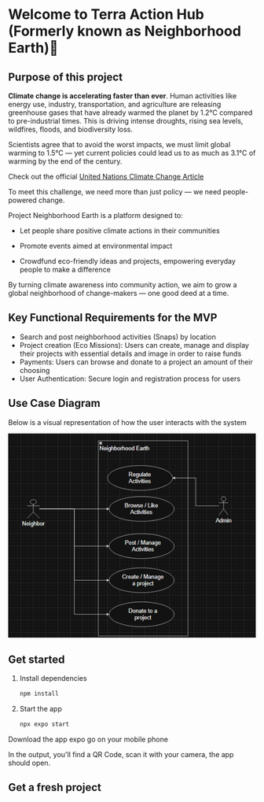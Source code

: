 # Welcome to Terra Action Hub (Formerly known as Neighborhood Earth)👋

## Purpose of this project

**Climate change is accelerating faster than ever**. Human activities like energy use, industry, transportation, and agriculture are releasing greenhouse gases that have already warmed the planet by 1.2°C compared to pre-industrial times. This is driving intense droughts, rising sea levels, wildfires, floods, and biodiversity loss.

Scientists agree that to avoid the worst impacts, we must limit global warming to 1.5°C — yet current policies could lead us to as much as 3.1°C of warming by the end of the century.

Check out the official [United Nations Climate Change Article](https://www.un.org/en/climatechange/what-is-climate-change)

To meet this challenge, we need more than just policy — we need people-powered change.

Project Neighborhood Earth is a platform designed to:

- Let people share positive climate actions in their communities

- Promote events aimed at environmental impact

- Crowdfund eco-friendly ideas and projects, empowering everyday people to make a difference

By turning climate awareness into community action, we aim to grow a global neighborhood of change-makers — one good deed at a time.

## Key Functional Requirements for the MVP

- Search and post neighborhood activities (Snaps) by location
- Project creation (Eco Missions): Users can create, manage and display their projects with essential details and image in order to raise funds
- Payments: Users can browse and donate to a project an amount of their choosing
- User Authentication: Secure login and registration process for users

## Use Case Diagram

Below is a visual representation of how the user interacts with the system

![neighborhood earth use case diagram](./neighbor-use-case.png)

## Get started

1. Install dependencies

   ```bash
   npm install
   ```

2. Start the app

   ```bash
   npx expo start
   ```

Download the app expo go on your mobile phone

In the output, you'll find a QR Code, scan it with your camera, the app should open.

## Get a fresh project
